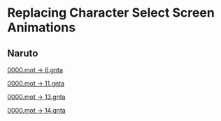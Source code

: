 # Replacing Character Select Screen Animations

## Naruto

[0000.mot -> 6.gnta](/gnt4/files/naruto_css/6.mp4)

[0000.mot -> 11.gnta](/gnt4/files/naruto_css/11.mp4)

[0000.mot -> 13.gnta](/gnt4/files/naruto_css/13.mp4)

[0000.mot -> 14.gnta](/gnt4/files/naruto_css/14.mp4)
